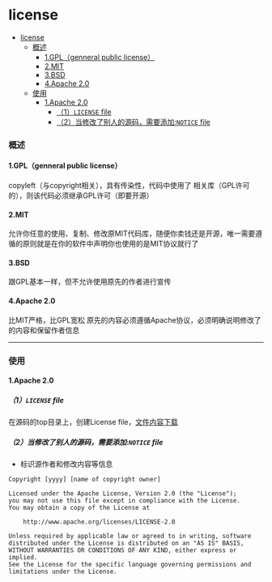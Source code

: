 # license

<!-- @import "[TOC]" {cmd="toc" depthFrom=1 depthTo=6 orderedList=false} -->
<!-- code_chunk_output -->

- [license](#license)
    - [概述](#概述)
      - [1.GPL（genneral public license）](#1gplgenneral-public-license)
      - [2.MIT](#2mit)
      - [3.BSD](#3bsd)
      - [4.Apache 2.0](#4apache-20)
    - [使用](#使用)
      - [1.Apache 2.0](#1apache-20)
        - [（1）`LICENSE` file](#1license-file)
        - [（2）当修改了别人的源码，需要添加:`NOTICE` file](#2当修改了别人的源码需要添加notice-file)

<!-- /code_chunk_output -->

### 概述

#### 1.GPL（genneral public license）
copyleft（与copyright相关），具有传染性，代码中使用了 相关库（GPL许可的），则该代码必须继承GPL许可（即要开源）

#### 2.MIT
允许你任意的使用、复制、修改原MIT代码库，随便你卖钱还是开源，唯一需要遵循的原则就是在你的软件中声明你也使用的是MIT协议就行了

#### 3.BSD
跟GPL基本一样，但不允许使用原先的作者进行宣传

#### 4.Apache 2.0
比MIT严格，比GPL宽松
原先的内容必须遵循Apache协议，必须明确说明修改了的内容和保留作者信息


***

### 使用

#### 1.Apache 2.0

##### （1）`LICENSE` file
在源码的top目录上，创建License file，[文件内容下载](http://www.apache.org/licenses/LICENSE-2.0)

##### （2）当修改了别人的源码，需要添加:`NOTICE` file

* 标识源作者和修改内容等信息

```
Copyright [yyyy] [name of copyright owner]

Licensed under the Apache License, Version 2.0 (the "License");
you may not use this file except in compliance with the License.
You may obtain a copy of the License at

    http://www.apache.org/licenses/LICENSE-2.0

Unless required by applicable law or agreed to in writing, software
distributed under the License is distributed on an "AS IS" BASIS,
WITHOUT WARRANTIES OR CONDITIONS OF ANY KIND, either express or implied.
See the License for the specific language governing permissions and
limitations under the License.
```
